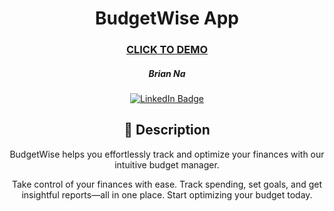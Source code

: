   <div id="description" align="center">

  # BudgetWise App

  ### [CLICK TO DEMO](<ADD LINK LATER>)

  ##### Brian Na

  [![LinkedIn Badge](https://img.shields.io/badge/-@nabrian-blue?style=flat&logo=Linkedin&logoColor=black)](https://www.linkedin.com/in/nabrian/)

  ## :pencil: Description

  
  BudgetWise helps you effortlessly track and optimize your finances with our intuitive budget manager.
  
  Take control of your finances with ease. Track spending, set goals, and get insightful reports—all in one place. Start optimizing your budget today.
  
  </div>